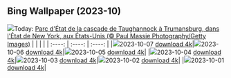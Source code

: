 ## Bing Wallpaper (2023-10)
![](https://global.bing.com/th?id=OHR.TaughannockFalls_FR-CA5542512995_UHD.jpg&w=1000)Today: [Parc d'État de la cascade de Taughannock à Trumansburg, dans l'État de New York, aux États-Unis (© Paul Massie Photography/Getty Images)](https://global.bing.com/th?id=OHR.TaughannockFalls_FR-CA5542512995_UHD.jpg)
|      |      |      |
| :----: | :----: | :----: |
|![](https://global.bing.com/th?id=OHR.TaughannockFalls_FR-CA5542512995_UHD.jpg&pid=hp&w=384&h=216&rs=1&c=4)2023-10-07 [download 4k](https://global.bing.com/th?id=OHR.TaughannockFalls_FR-CA5542512995_UHD.jpg)|![](https://global.bing.com/th?id=OHR.GentooJump_FR-CA1552519523_UHD.jpg&pid=hp&w=384&h=216&rs=1&c=4)2023-10-06 [download 4k](https://global.bing.com/th?id=OHR.GentooJump_FR-CA1552519523_UHD.jpg)|![](https://global.bing.com/th?id=OHR.TarantulaNebula_FR-CA1350814155_UHD.jpg&pid=hp&w=384&h=216&rs=1&c=4)2023-10-05 [download 4k](https://global.bing.com/th?id=OHR.TarantulaNebula_FR-CA1350814155_UHD.jpg)|
|![](https://global.bing.com/th?id=OHR.WhitsundaySwirl_FR-CA0986280043_UHD.jpg&pid=hp&w=384&h=216&rs=1&c=4)2023-10-04 [download 4k](https://global.bing.com/th?id=OHR.WhitsundaySwirl_FR-CA0986280043_UHD.jpg)|![](https://global.bing.com/th?id=OHR.VuittonFoundation_FR-CA0479769350_UHD.jpg&pid=hp&w=384&h=216&rs=1&c=4)2023-10-03 [download 4k](https://global.bing.com/th?id=OHR.VuittonFoundation_FR-CA0479769350_UHD.jpg)|![](https://global.bing.com/th?id=OHR.AssiniboineProvincialPark_FR-CA1452925229_UHD.jpg&pid=hp&w=384&h=216&rs=1&c=4)2023-10-02 [download 4k](https://global.bing.com/th?id=OHR.AssiniboineProvincialPark_FR-CA1452925229_UHD.jpg)|
|![](https://global.bing.com/th?id=OHR.ShenandoahFoliage_FR-CA9556023741_UHD.jpg&pid=hp&w=384&h=216&rs=1&c=4)2023-10-01 [download 4k](https://global.bing.com/th?id=OHR.ShenandoahFoliage_FR-CA9556023741_UHD.jpg)|